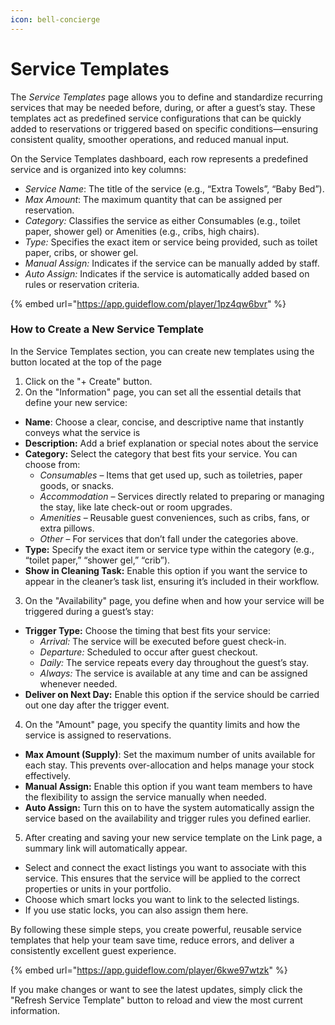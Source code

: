 ```yaml
---
icon: bell-concierge
---
```


# Service Templates

The _Service Templates_ page allows you to define and standardize recurring services that may be needed before, during, or after a guest’s stay. These templates act as predefined service configurations that can be quickly added to reservations or triggered based on specific conditions—ensuring consistent quality, smoother operations, and reduced manual input.

On the Service Templates dashboard, each row represents a predefined service and is organized into key columns:

* _Service Name_: The title of the service (e.g., “Extra Towels”, “Baby Bed”).
* _Max Amount_: The maximum quantity that can be assigned per reservation.
* _Category:_ Classifies the service as either Consumables (e.g., toilet paper, shower gel) or Amenities (e.g., cribs, high chairs).
* _Type:_ Specifies the exact item or service being provided, such as toilet paper, cribs, or shower gel.
* _Manual Assign:_ Indicates if the service can be manually added by staff.
* _Auto Assign:_ Indicates if the service is automatically added based on rules or reservation criteria.

{% embed url="https://app.guideflow.com/player/1pz4qw6bvr" %}

### How to Create a New Service Template

In the Service Templates section, you can create new templates using the button located at the top of the page

1. Click on the "+ Create" button.&#x20;
2. On the "Information" page, you can set all the essential details that define your new service:

* **Name**: Choose a clear, concise, and descriptive name that instantly conveys what the service is
* **Description:** Add a brief explanation or special notes about the service
* **Category:** Select the category that best fits your service. You can choose from:
  * _Consumables_ – Items that get used up, such as toiletries, paper goods, or snacks.
  * _Accommodation_ – Services directly related to preparing or managing the stay, like late check-out or room upgrades.
  * _Amenities_ – Reusable guest conveniences, such as cribs, fans, or extra pillows.
  * _Other_ – For services that don’t fall under the categories above.
* **Type:** Specify the exact item or service type within the category (e.g., “toilet paper,” “shower gel,” “crib”).
* **Show in Cleaning Task:** Enable this option if you want the service to appear in the cleaner’s task list, ensuring it’s included in their workflow.

3. On the "Availability" page, you define when and how your service will be triggered during a guest’s stay:

* **Trigger Type:** Choose the timing that best fits your service:
  * _Arrival:_ The service will be executed before guest check-in.
  * _Departure:_ Scheduled to occur after guest checkout.
  * _Daily:_ The service repeats every day throughout the guest’s stay.
  * _Always:_ The service is available at any time and can be assigned whenever needed.
* **Deliver on Next Day:** Enable this option if the service should be carried out one day after the trigger event.&#x20;

4. On the "Amount" page, you specify the quantity limits and how the service is assigned to reservations.

* **Max Amount (Supply)**: Set the maximum number of units available for each stay. This prevents over-allocation and helps manage your stock effectively.
* **Manual Assign:** Enable this option if you want team members to have the flexibility to assign the service manually when needed.
* **Auto Assign:** Turn this on to have the system automatically assign the service based on the availability and trigger rules you defined earlier.

5. After creating and saving your new service template on the Link page, a summary link will automatically appear.

* Select and connect the exact listings you want to associate with this service. This ensures that the service will be applied to the correct properties or units in your portfolio.
* Choose which smart locks you want to link to the selected listings.&#x20;
* If you use static locks, you can also assign them here.&#x20;

By following these simple steps, you create powerful, reusable service templates that help your team save time, reduce errors, and deliver a consistently excellent guest experience.

{% embed url="https://app.guideflow.com/player/6kwe97wtzk" %}

If you make changes or want to see the latest updates, simply click the "Refresh Service Template" button to reload and view the most current information.



